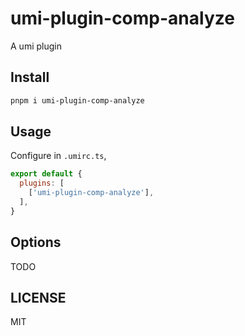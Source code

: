 # umi-plugin-comp-analyze

A umi plugin

## Install

```bash
pnpm i umi-plugin-comp-analyze
```

## Usage

Configure in `.umirc.ts`,

```js
export default {
  plugins: [
    ['umi-plugin-comp-analyze'],
  ],
}
```

## Options

TODO

## LICENSE

MIT
